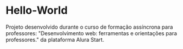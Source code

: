 # Hello-World
Projeto desenvolvido durante o curso de formação assíncrona para professores: "Desenvolvimento web: ferramentas e orientações para professores." da plataforma Alura Start.
